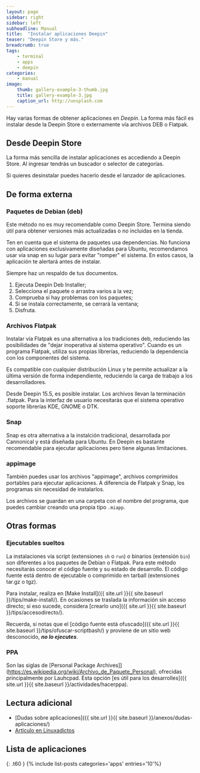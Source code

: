 ```yaml
---
layout: page
sidebar: right
sidebar: left
subheadline: Manual
title:  "Instalar aplicaciones Deepin"
teaser: "Deepin Store y más."
breadcrumb: true
tags:
    - terminal
    - apps
    - deepin
categories:
    - manual
image:
    thumb: gallery-example-3-thumb.jpg
    title: gallery-example-3.jpg
    caption_url: http://unsplash.com
---
```

Hay varias formas de obtener aplicaciones en *Deepin*. La forma más fácil es instalar desde la Deepin Store o externamente vía archivos DEB o Flatpak.

## Desde Deepin Store

La forma más sencilla de instalar aplicaciones es accediendo a Deepin Store. Al ingresar tendrás un buscador o selector de categorías.

Si quieres desinstalar puedes hacerlo desde el lanzador de aplicaciones.

## De forma externa
### Paquetes de Debian (deb)

Este método no es muy recomendable como Deepin Store. Termina siendo útil para obtener versiones más actualizadas o no incluidas en la tienda.

Ten en cuenta que el sistema de paquetes usa dependencias. No funciona con aplicaciones exclusivamente diseñadas para Ubuntu, recomendamos usar vía snap en su lugar para evitar "romper" el sistema. En estos casos, la aplicación te alertará antes de instalar.

Siempre haz un respaldo de tus documentos.

1. Ejecuta Deepin Deb Installer;
2. Selecciona el paquete o arrastra varios a la vez;
3. Comprueba si hay problemas con los paquetes;
4. Si se instala correctamente, se cerrará la ventana;
5. Disfruta.

### Archivos Flatpak

Instalar vía Flatpak es una alternativa a los tradiciones deb, reduciendo las posibilidades de "dejar inoperativa al sistema operativo". Cuando es un programa Flatpak, utiliza sus propias librerías, reduciendo la dependencia con los componentes del sistema.

Es compatible con cualquier distribución Linux y te permite actualizar a la última versión de forma independiente, reduciendo la carga de trabajo a los desarrolladores.

Desde Deepin 15.5, es posible instalar. Los archivos llevan la terminación .flatpak. Para la interfaz de usuario necesitarás que el sistema operativo soporte librerías KDE, GNOME o DTK.

### Snap
Snap es otra alternativa a la instalción tradicional, desarrollada por Cannonical y está diseñada para Ubuntu. En Deepin es bastante recomendable para ejecutar aplicaciones pero tiene algunas limitaciones.

### appimage
También puedes usar los archivos "appimage", archivos comprimidos portables para ejecutar aplicaciones.  A diferencia de Flatpak y Snap, los programas sin necesidad de instalarlos.

Los archivos se guardan en una carpeta con el nombre del programa, que puedes cambiar creando una propia tipo `.miapp`.

## Otras formas
### Ejecutables sueltos
La instalaciones vía script (extensiones `sh` o `run`) o binarios (extensión `bin`) son diferentes a los paquetes de Debian o Flatpak. Para este método necesitarás conocer el código fuente y su estado de desarrollo. El código fuente está dentro de ejecutable o comprimido en tarball (extensiones tar.gz o tgz).

Para instalar, realiza en [Make Install]({{ site.url }}{{ site.baseurl }}/tips/make-install/). En ocasiones se traslada la información sin acceso directo; si eso sucede, considera [crearlo uno]({{ site.url }}{{ site.baseurl }}/tips/accesodirecto/).

Recuerda, si notas que el [código fuente está ofuscado]({{ site.url }}{{ site.baseurl }}/tips/ofuscar-scriptbash/) y proviene de un sitio web desconocido, ***no lo ejecutes***.

### PPA
Son las siglas de [Personal Package Archives]](https://es.wikipedia.org/wiki/Archivo_de_Paquete_Personal), ofrecidas principalmente por Lauhcpad. Esta opción [es útil para los desarrolles]({{ site.url }}{{ site.baseurl }}/actividades/hacerppa).

## Lectura adicional
* [Dudas sobre aplicaciones]({{ site.url }}{{ site.baseurl }}/anexos/dudas-aplicaciones/)
* [Artículo en Linuxadictos](https://www.linuxadictos.com/tutorial-como-instalar-cualquier-paquete-en-gnulinux.html)

## Lista de aplicaciones
{: .t60 }
{% include list-posts categories='apps' entries='10'%}
<!--more-->
